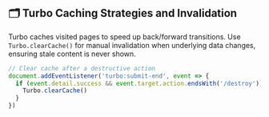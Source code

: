 ## 🗂️ Turbo Caching Strategies and Invalidation
Turbo caches visited pages to speed up back/forward transitions. Use `Turbo.clearCache()` for manual invalidation when underlying data changes, ensuring stale content is never shown.

```javascript
// Clear cache after a destructive action
document.addEventListener('turbo:submit-end', event => {
  if (event.detail.success && event.target.action.endsWith('/destroy')) {
    Turbo.clearCache()
  }
})
```
